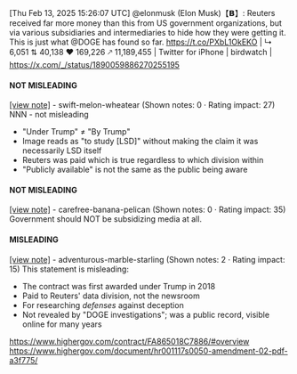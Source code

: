 [Thu Feb 13, 2025 15:26:07 UTC] @elonmusk (Elon Musk)【𝗕】: Reuters received far more money than this from US government organizations, but via various subsidiaries and intermediaries to hide how they were getting it.  This is just what @DOGE has found so far. https://t.co/PXbL1OkEKO | ↳ 6,051 ⇅ 40,138 ♥ 169,226 🡕 11,189,455 | Twitter for iPhone | birdwatch | https://x.com/_/status/1890059886270255195

#### NOT MISLEADING

[[view note]](https://x.com/i/birdwatch/n/1890106692433576259) - swift-melon-wheatear (Shown notes: 0 · Rating impact: 27)
NNN - not misleading
- "Under Trump" ≠ "By Trump"
- Image reads as "to study [LSD]" without making the claim it was necessarily LSD itself
- Reuters was paid which is true regardless to which division within
- "Publicly available" is not the same as the public being aware

#### NOT MISLEADING

[[view note]](https://x.com/i/birdwatch/n/1890085665775497245) - carefree-banana-pelican (Shown notes: 0 · Rating impact: 35)
Government should NOT be subsidizing media at all. 

#### MISLEADING

[[view note]](https://x.com/i/birdwatch/n/1890098619493347366) - adventurous-marble-starling (Shown notes: 2 · Rating impact: 15)
This statement is misleading:

* The contract was first awarded under Trump in 2018
* Paid to Reuters' data division, not the newsroom
* For researching *defenses* against deception
* Not revealed by "DOGE investigations"; was a public record, visible online for many years

https://www.highergov.com/contract/FA865018C7886/#overview
https://www.highergov.com/document/hr001117s0050-amendment-02-pdf-a3f775/
